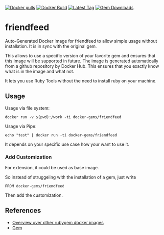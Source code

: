 [![Docker pulls](https://img.shields.io/docker/pulls/rubygem/friendfeed.svg)](https://hub.docker.com/r/rubygem/friendfeed/)
[![Docker Build](https://img.shields.io/docker/automated/rubygem/friendfeed.svg)](https://hub.docker.com/r/rubygem/friendfeed/)
[![Latest Tag](https://img.shields.io/github/tag/docker-rubygem/friendfeed.svg)](https://hub.docker.com/r/rubygem/friendfeed/)
[![Gem Downloads](https://img.shields.io/gem/dt/friendfeed.svg)](https://rubygems.org/gems/friendfeed/)
# friendfeed

Auto-Generated Docker image for friendfeed to allow simple usage without installation.
It is in sync with the original gem.

This allows to use a specific version of your favorite gem and ensures that this image will be supported in future.
The image is generated automatically from a github repository by Docker Hub.
This ensures that you exactly know what is in the image and what not.

It lets you use Ruby Tools without the need to install ruby on your machine.

## Usage

Usage via file system:

`docker run -v $(pwd):/work -ti docker-gems/friendfeed`

Usage via Pipe:

`echo "test" | docker run -ti docker-gems/friendfeed`

It depends on your specific use case how your want to use it.

### Add Customization

For extension, it could be used as base image.

So instead of struggeling with the installation of a gem, just write

`FROM docker-gems/friendfeed`

Then add the customization.

## References

 - [Overview over other rubygem docker images](https://github.com/thinkbot/docker-rubygem)
 - [Gem](https://rubygems.org/gems/friendfeed/)
